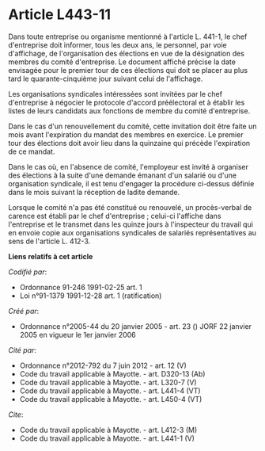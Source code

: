 # Article L443-11

Dans toute entreprise ou organisme mentionné à l'article L. 441-1, le chef d'entreprise doit informer, tous les deux ans, le
personnel, par voie d'affichage, de l'organisation des élections en vue de la désignation des membres du comité d'entreprise.
Le document affiché précise la date envisagée pour le premier tour de ces élections qui doit se placer au plus tard le
quarante-cinquième jour suivant celui de l'affichage.

Les organisations syndicales intéressées sont invitées par le chef d'entreprise à négocier le protocole d'accord préélectoral
et à établir les listes de leurs candidats aux fonctions de membre du comité d'entreprise.

Dans le cas d'un renouvellement du comité, cette invitation doit être faite un mois avant l'expiration du mandat des membres
en exercice. Le premier tour des élections doit avoir lieu dans la quinzaine qui précède l'expiration de ce mandat.

Dans le cas où, en l'absence de comité, l'employeur est invité à organiser des élections à la suite d'une demande émanant
d'un salarié ou d'une organisation syndicale, il est tenu d'engager la procédure ci-dessus définie dans le mois suivant la
réception de ladite demande.

Lorsque le comité n'a pas été constitué ou renouvelé, un procès-verbal de carence est établi par le chef d'entreprise ;
celui-ci l'affiche dans l'entreprise et le transmet dans les quinze jours à l'inspecteur du travail qui en envoie copie aux
organisations syndicales de salariés représentatives au sens de l'article L. 412-3.

**Liens relatifs à cet article**

_Codifié par_:

  - Ordonnance 91-246 1991-02-25 art. 1
  - Loi n°91-1379 1991-12-28 art. 1 (ratification)

_Créé par_:

  - Ordonnance n°2005-44 du 20 janvier 2005 - art. 23 () JORF 22 janvier 2005 en vigueur le 1er janvier 2006

_Cité par_:

  - Ordonnance n°2012-792 du 7 juin 2012 - art. 12 (V)
  - Code du travail applicable à Mayotte. - art. D320-13 (Ab)
  - Code du travail applicable à Mayotte. - art. L320-7 (V)
  - Code du travail applicable à Mayotte. - art. L441-4 (VT)
  - Code du travail applicable à Mayotte. - art. L450-4 (VT)

_Cite_:

  - Code du travail applicable à Mayotte. - art. L412-3 (M)
  - Code du travail applicable à Mayotte. - art. L441-1 (V)

